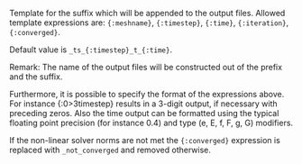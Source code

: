 Template for the suffix which will be appended to the output files. Allowed
template expressions are: `{:meshname}`, `{:timestep}`, `{:time}`,
`{:iteration}`, `{:converged}`.

Default value is `_ts_{:timestep}_t_{:time}`.

Remark: The name of the output files will be constructed out of the prefix and
the suffix.

Furthermore, it is possible to specify the format of the expressions above. For
instance {:0>3timestep} results in a 3-digit output, if necessary with preceding
zeros. Also the time output can be formatted using the typical floating
point precision (for instance 0.4) and type (e, E, f, F, g, G) modifiers.

If the non-linear solver norms are not met the `{:converged}` expression is replaced with
`_not_converged` and removed otherwise.
